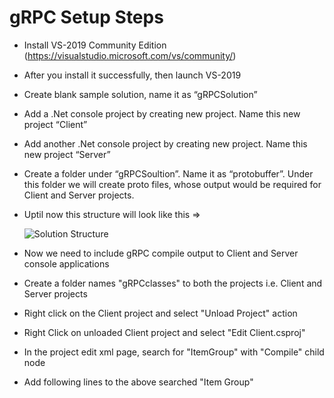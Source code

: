 # gRPC Setup Steps


* Install VS-2019 Community Edition (https://visualstudio.microsoft.com/vs/community/)
* After you install it successfully, then launch VS-2019
* Create blank sample solution, name it as “gRPCSolution”
* Add a .Net console project by creating new project. Name this new project “Client”
* Add another .Net console project by creating new project. Name this new project “Server”
* Create a folder under “gRPCSoultion”. Name it as “protobuffer”. Under this folder we will create proto files, whose output would be required for Client and Server projects.
* Uptil now this structure will look like this =>

  <image src='../../Images/gRPCFolderStructure.png' title='Solution Structure'/>

* Now we need to include gRPC compile output to Client and Server console applications
* Create a folder names "gRPCclasses" to both the projects i.e. Client and Server projects
* Right click on the Client project and select "Unload Project" action
* Right Click on unloaded Client project and select "Edit Client.csproj"
* In the project edit xml page, search for "ItemGroup" with "Compile" child node
* Add following lines to the above searched "Item Group"
  
